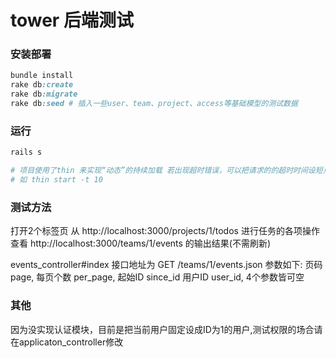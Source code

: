 # tower 后端测试

### 安装部署
```ruby
bundle install
rake db:create
rake db:migrate
rake db:seed # 插入一些user、team、project、access等基础模型的测试数据 
```

###  运行
```ruby
rails s 

# 项目使用了thin 来实现“动态”的持续加载 若出现超时错误，可以把请求的的超时时间设短点
# 如 thin start -t 10
```

### 测试方法

打开2个标签页
从 http://localhost:3000/projects/1/todos 进行任务的各项操作
查看 http://localhost:3000/teams/1/events 的输出结果(不需刷新)

events_controller#index 接口地址为 GET /teams/1/events.json
参数如下: 页码 page, 每页个数 per_page, 起始ID since_id 用户ID user_id, 4个参数皆可空


### 其他

因为没实现认证模块，目前是把当前用户固定设成ID为1的用户,测试权限的场合请在applicaton_controller修改